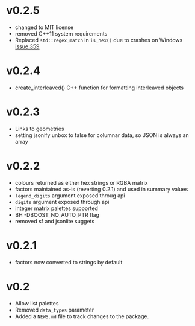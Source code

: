 # v0.2.5

* changed to MIT license
* removed C++11 system requirements
* Replaced `std::regex_match` in `is_hex()` due to crashes on Windows [issue 359](https://github.com/SymbolixAU/mapdeck/issues/359)

# v0.2.4

* create_interleaved() C++ function for formatting interleaved objects

# v0.2.3

* Links to geometries
* setting jsonify unbox to false for columnar data, so JSON is always an array

# v0.2.2

* colours returned as either hex strings or RGBA matrix
* factors maintained as-is (reverting 0.2.1) and used in summary values
* `legend_digits` argument exposed throug api
* `digits` argument exposed through api
* integer matrix palettes supported
* BH -DBOOST_NO_AUTO_PTR flag
* removed sf and jsonlite suggets

# v0.2.1

* factors now converted to strings by default

# v0.2

* Allow list palettes
* Removed `data_types` parameter
* Added a `NEWS.md` file to track changes to the package.
